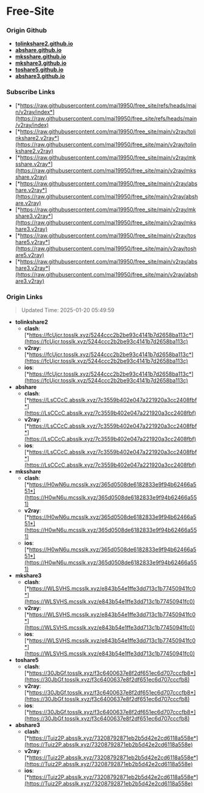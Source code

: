 # Free-Site

### Origin Github

- [**tolinkshare2.github.io**](https://github.com/tolinkshare2/tolinkshare2.github.io)
- [**abshare.github.io**](https://github.com/abshare/abshare.github.io)
- [**mksshare.github.io**](https://github.com/mksshare/mksshare.github.io)
- [**mkshare3.github.io**](https://github.com/mkshare3/mkshare3.github.io)
- [**toshare5.github.io**](https://github.com/toshare5/toshare5.github.io)
- [**abshare3.github.io**](https://github.com/abshare3/abshare3.github.io)

### Subscribe Links

- [*https://raw.githubusercontent.com/mai19950/free_site/refs/heads/main/v2ray/index*](https://raw.githubusercontent.com/mai19950/free_site/refs/heads/main/v2ray/index)
- [*https://raw.githubusercontent.com/mai19950/free_site/main/v2ray/tolinkshare2.v2ray*](https://raw.githubusercontent.com/mai19950/free_site/main/v2ray/tolinkshare2.v2ray)
- [*https://raw.githubusercontent.com/mai19950/free_site/main/v2ray/mksshare.v2ray*](https://raw.githubusercontent.com/mai19950/free_site/main/v2ray/mksshare.v2ray)
- [*https://raw.githubusercontent.com/mai19950/free_site/main/v2ray/abshare.v2ray*](https://raw.githubusercontent.com/mai19950/free_site/main/v2ray/abshare.v2ray)
- [*https://raw.githubusercontent.com/mai19950/free_site/main/v2ray/mkshare3.v2ray*](https://raw.githubusercontent.com/mai19950/free_site/main/v2ray/mkshare3.v2ray)
- [*https://raw.githubusercontent.com/mai19950/free_site/main/v2ray/toshare5.v2ray*](https://raw.githubusercontent.com/mai19950/free_site/main/v2ray/toshare5.v2ray)
- [*https://raw.githubusercontent.com/mai19950/free_site/main/v2ray/abshare3.v2ray*](https://raw.githubusercontent.com/mai19950/free_site/main/v2ray/abshare3.v2ray)

### Origin Links

> Updated Time: 2025-01-20 05:49:59

- **tolinkshare2**
  - **clash**: [*https://fcUjcr.tosslk.xyz/5244ccc2b2be93c4141b7d2658ba113c*](https://fcUjcr.tosslk.xyz/5244ccc2b2be93c4141b7d2658ba113c)
  - **v2ray**: [*https://fcUjcr.tosslk.xyz/5244ccc2b2be93c4141b7d2658ba113c*](https://fcUjcr.tosslk.xyz/5244ccc2b2be93c4141b7d2658ba113c)
  - **ios**: [*https://fcUjcr.tosslk.xyz/5244ccc2b2be93c4141b7d2658ba113c*](https://fcUjcr.tosslk.xyz/5244ccc2b2be93c4141b7d2658ba113c)
- **abshare**
  - **clash**: [*https://LsCCcC.absslk.xyz/7c3559b402e047a221920a3cc2408fbf*](https://LsCCcC.absslk.xyz/7c3559b402e047a221920a3cc2408fbf)
  - **v2ray**: [*https://LsCCcC.absslk.xyz/7c3559b402e047a221920a3cc2408fbf*](https://LsCCcC.absslk.xyz/7c3559b402e047a221920a3cc2408fbf)
  - **ios**: [*https://LsCCcC.absslk.xyz/7c3559b402e047a221920a3cc2408fbf*](https://LsCCcC.absslk.xyz/7c3559b402e047a221920a3cc2408fbf)
- **mksshare**
  - **clash**: [*https://H0wN6u.mcsslk.xyz/365d0508de6182833e9f94b62466a551*](https://H0wN6u.mcsslk.xyz/365d0508de6182833e9f94b62466a551)
  - **v2ray**: [*https://H0wN6u.mcsslk.xyz/365d0508de6182833e9f94b62466a551*](https://H0wN6u.mcsslk.xyz/365d0508de6182833e9f94b62466a551)
  - **ios**: [*https://H0wN6u.mcsslk.xyz/365d0508de6182833e9f94b62466a551*](https://H0wN6u.mcsslk.xyz/365d0508de6182833e9f94b62466a551)
- **mkshare3**
  - **clash**: [*https://WLSVHS.mcsslk.xyz/e843b54e1ffe3dd713c1b77450941fc0*](https://WLSVHS.mcsslk.xyz/e843b54e1ffe3dd713c1b77450941fc0)
  - **v2ray**: [*https://WLSVHS.mcsslk.xyz/e843b54e1ffe3dd713c1b77450941fc0*](https://WLSVHS.mcsslk.xyz/e843b54e1ffe3dd713c1b77450941fc0)
  - **ios**: [*https://WLSVHS.mcsslk.xyz/e843b54e1ffe3dd713c1b77450941fc0*](https://WLSVHS.mcsslk.xyz/e843b54e1ffe3dd713c1b77450941fc0)
- **toshare5**
  - **clash**: [*https://30JbGf.tosslk.xyz/f3c6400637e8f2df651ec6d707cccfb8*](https://30JbGf.tosslk.xyz/f3c6400637e8f2df651ec6d707cccfb8)
  - **v2ray**: [*https://30JbGf.tosslk.xyz/f3c6400637e8f2df651ec6d707cccfb8*](https://30JbGf.tosslk.xyz/f3c6400637e8f2df651ec6d707cccfb8)
  - **ios**: [*https://30JbGf.tosslk.xyz/f3c6400637e8f2df651ec6d707cccfb8*](https://30JbGf.tosslk.xyz/f3c6400637e8f2df651ec6d707cccfb8)
- **abshare3**
  - **clash**: [*https://Tuiz2P.absslk.xyz/73208792871eb2b5d42e2cd6118a558e*](https://Tuiz2P.absslk.xyz/73208792871eb2b5d42e2cd6118a558e)
  - **v2ray**: [*https://Tuiz2P.absslk.xyz/73208792871eb2b5d42e2cd6118a558e*](https://Tuiz2P.absslk.xyz/73208792871eb2b5d42e2cd6118a558e)
  - **ios**: [*https://Tuiz2P.absslk.xyz/73208792871eb2b5d42e2cd6118a558e*](https://Tuiz2P.absslk.xyz/73208792871eb2b5d42e2cd6118a558e)
